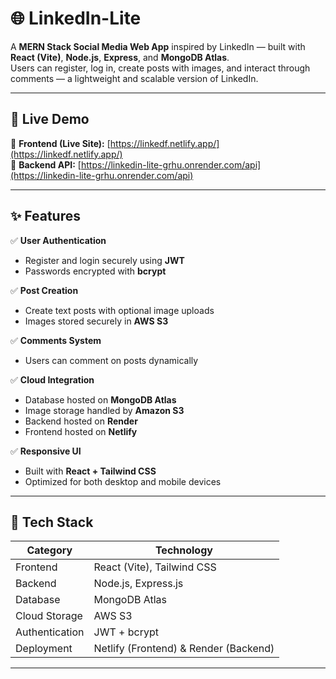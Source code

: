 # 🌐 LinkedIn-Lite

A **MERN Stack Social Media Web App** inspired by LinkedIn — built with **React (Vite)**, **Node.js**, **Express**, and **MongoDB Atlas**.  
Users can register, log in, create posts with images, and interact through comments — a lightweight and scalable version of LinkedIn.

---

## 🚀 Live Demo

🔗 **Frontend (Live Site):** [https://linkedf.netlify.app/](https://linkedf.netlify.app/)  
🔗 **Backend API:** [https://linkedin-lite-grhu.onrender.com/api](https://linkedin-lite-grhu.onrender.com/api)

---

## ✨ Features

✅ **User Authentication**
- Register and login securely using **JWT**
- Passwords encrypted with **bcrypt**

✅ **Post Creation**
- Create text posts with optional image uploads
- Images stored securely in **AWS S3**

✅ **Comments System**
- Users can comment on posts dynamically

✅ **Cloud Integration**
- Database hosted on **MongoDB Atlas**
- Image storage handled by **Amazon S3**
- Backend hosted on **Render**
- Frontend hosted on **Netlify**

✅ **Responsive UI**
- Built with **React + Tailwind CSS**
- Optimized for both desktop and mobile devices

---

## 🧠 Tech Stack

| Category | Technology |
|-----------|-------------|
| Frontend | React (Vite), Tailwind CSS |
| Backend | Node.js, Express.js |
| Database | MongoDB Atlas |
| Cloud Storage | AWS S3 |
| Authentication | JWT + bcrypt |
| Deployment | Netlify (Frontend) & Render (Backend) |

---
